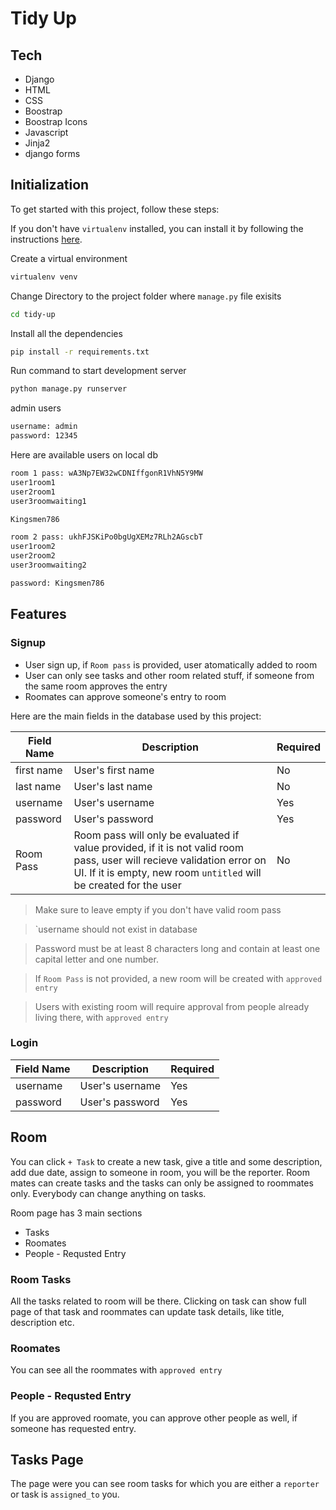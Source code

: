 # Tidy Up

## Tech

- Django
- HTML
- CSS
- Boostrap
- Boostrap Icons
- Javascript
- Jinja2
- django forms



## Initialization

To get started with this project, follow these steps:

If you don't have `virtualenv` installed, you can install it by following the instructions [here](https://medium.com/datacat/a-simple-guide-to-creating-a-virtual-environment-in-python-for-windows-and-mac-1079f40be518).

Create a virtual environment
```bash
virtualenv venv
```
Change Directory to the project folder where `manage.py` file exisits
```bash
cd tidy-up
```

Install all the dependencies
```bash
pip install -r requirements.txt
```

Run command to start development server
```bash
python manage.py runserver
```

admin users
```bash
username: admin
password: 12345
```

Here are available users on local db
```bash
room 1 pass: wA3Np7EW32wCDNIffgonR1VhN5Y9MW
user1room1
user2room1
user3roomwaiting1

Kingsmen786

```

```bash
room 2 pass: ukhFJSKiPo0bgUgXEMz7RLh2AGscbT
user1room2
user2room2
user3roomwaiting2

password: Kingsmen786
```

## Features

### Signup
- User sign up, if `Room pass` is provided, user atomatically added to room
- User can only see tasks and other room related stuff, if someone from the same room approves the entry
- Roomates can approve someone's entry to room


Here are the main fields in the database used by this project:

| Field Name | Description                              | Required |
|------------|------------------------------------------|----------|
| first name | User's first name   | No      |
| last name       | User's last name       | No      |
| username       | User's username       | Yes      |
| password       | User's password       | Yes      |
| Room Pass       | Room pass will only be evaluated if value provided, if it is not valid room pass, user will recieve validation error on UI. If it is empty, new room `untitled` will be created for the user| No      |
> Make sure to leave empty if you don't have valid room pass

> `username should not exist in database

> Password must be at least 8 characters long and contain at least one capital letter and one number.

> If `Room Pass` is not provided, a new room will be created with `approved entry`

> Users with existing room will require approval from people already living there, with `approved entry`


### Login

| Field Name | Description                              | Required |
|------------|------------------------------------------|----------|
| username       | User's username       | Yes      |
| password       | User's password       | Yes      |

## Room
You can click `+ Task` to create a new task, give a title and some description, add due date, assign to someone in room, you will be the reporter.
Room mates can create tasks and the tasks can only be assigned to roommates only.
Everybody can change anything on tasks.

Room page has 3 main sections

- Tasks
- Roomates
- People - Requsted Entry

### Room Tasks
All the tasks related to room will be there. Clicking on task can show full page of that task and roommates can update task details, like title, description etc.

### Roomates
You can see all the roommates with `approved entry`

### People - Requsted Entry
If you are approved roomate, you can approve other people as well, if someone has requested entry.

## Tasks Page
The page were you can see room tasks for which you are either a `reporter` or task is `assigned_to` you.
